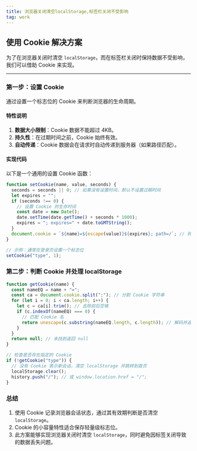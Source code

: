 ```yaml
---
title: 浏览器关闭清空localStorage,标签栏关闭不受影响
tag: work
---
```



## 使用 Cookie 解决方案

为了在浏览器关闭时清空 `localStorage`，而在标签栏关闭时保持数据不受影响，我们可以借助 Cookie 来实现。

---

### 第一步：设置 Cookie

通过设置一个标志位的 Cookie 来判断浏览器的生命周期。

#### 特性说明
1. **数据大小限制**：Cookie 数据不能超过 4KB。
2. **持久性**：在过期时间之前，Cookie 始终有效。
3. **自动传递**：Cookie 数据会在请求时自动传递到服务器（如果路径匹配）。

#### 实现代码

以下是一个通用的设置 Cookie 函数：

```js
function setCookie(name, value, seconds) {
  seconds = seconds || 0; // 如果没有设置时间，默认不设置过期时间
  let expires = "";
  if (seconds !== 0) {
    // 设置 Cookie 的生存时间
    const date = new Date();
    date.setTime(date.getTime() + seconds * 1000);
    expires = "; expires=" + date.toGMTString();
  }
  document.cookie = `${name}=${escape(value)}${expires}; path=/`; // 转码后赋值
}

// 示例：通常在登录页设置一个标志位
setCookie("type", 1);
````

### 第二步：判断 Cookie 并处理 localStorage

```js
function getCookie(name) {
  const nameEQ = name + "=";
  const ca = document.cookie.split(";"); // 分割 Cookie 字符串
  for (let i = 0; i < ca.length; i++) {
    let c = ca[i].trim(); // 去除前后空格
    if (c.indexOf(nameEQ) === 0) {
      // 匹配 Cookie 名
      return unescape(c.substring(nameEQ.length, c.length)); // 解码并返回值
    }
  }
  return null; // 未找到返回 null
}

// 检查是否存在指定的 Cookie
if (!getCookie("type")) {
  // 没有 Cookie 表示新会话，清空 localStorage 并跳转到首页
  localStorage.clear();
  history.push("/"); // 或 window.location.href = "/";
}
```


### 总结

1.  使用 Cookie 记录浏览器会话状态，通过其有效期判断是否清空 `localStorage`。
1.  Cookie 的小容量特性适合保存轻量级标志位。
1.  此方案能够实现浏览器关闭时清空 `localStorage`，同时避免因标签关闭导致的数据丢失问题。